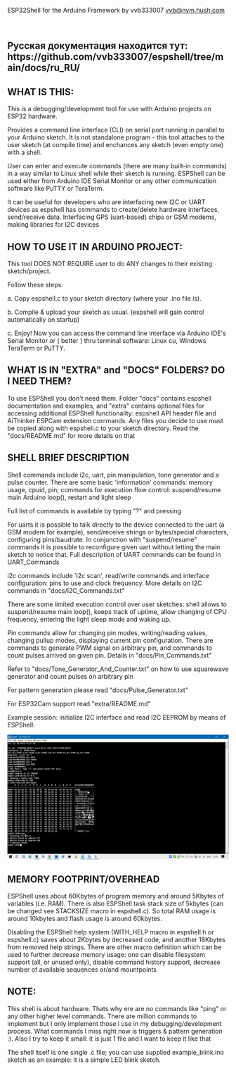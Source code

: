 ESP32Shell for the Arduino Framework by vvb333007 <vvb@nym.hush.com>

<br>
  <h2>Русская документация находится тут: https://github.com/vvb333007/espshell/tree/main/docs/ru_RU/</h2>
 


WHAT IS THIS:
-------------
 This is a debugging/development tool for use with Arduino projects on
 ESP32 hardware. 

 Provides a command line interface (CLI) on serial port running in parallel 
 to your Arduino sketch. It is not standalone program - this tool attaches
 to the user sketch (at compile time) and enchances any sketch (even empty one)
 with a shell.


 User can enter and execute commands (there are many built-in commands) in a way 
 similar to Linux shell while their sketch is running. ESPShell can be used either
 from Arduino IDE Serial Monitor or any other communication software like PuTTY
 or TeraTerm.


 It can be useful for developers who are interfacing new I2C or UART devices
 as espshell has commands to create/delete hardware interfaces, send/receive
 data. Interfacing GPS (uart-based) chips or GSM modems, making libraries for
 I2C devices
 
 
 
HOW TO USE IT IN ARDUINO PROJECT:
---------------------------------
 This tool DOES NOT REQUIRE user to do ANY changes to their existing
 sketch/project.
 
 Follow these steps:
 
 a. Copy espshell.c to your sketch directory (where your .ino file is).
 
 b. Compile & upload your sketch as usual. (espshell will gain control 
    automatically on startup)
    
 c. Enjoy! Now you can access the command line interface via Arduino 
    IDE's Serial Monitor or ( better ) thru terminal software: Linux cu, 
    Windows TeraTerm or PuTTY.

WHAT IS IN "EXTRA" and "DOCS" FOLDERS? DO I NEED THEM?
------------------------------------------------------

To use ESPShell you don't need them. Folder "docs" contains espshell
documentation and examples, and "extra" contains optional files for
accessing additional ESPShell functionality: espshell API header file
and AiThinker ESPCam extension commands. Any files you decide to use
must be copied along with espshell.c to your sketch directory. Read the
"docs/README.md" for more details on that



SHELL BRIEF DESCRIPTION
-------------------------------------------

 Shell commands include i2c, uart, pin manipulation, tone generator
 and a pulse counter. There are some basic 'information' commands:
 memory usage, cpuid, pin; commands for execution flow control: suspend/resume
 main Arduino loop(), restart and light sleep

 Full list of commands is available by typing "?" and pressing <Enter>

 For uarts it is possible to talk directly to the device connected to the uart
 (a GSM modem for example), send/receive strings or bytes/special characters,
 configuring pins/baudrate. In conjunction with "suspend/resume" commands it
 is possible to reconfigure given uart without letting the main sketch to notice
 that. Full description of UART commands can be found in UART_Commands

 i2c commands include 'i2c scan', read/write commands and interface configuration:
 pins to use and clock frequency. More details on I2C commands in "docs/I2C_Commands.txt"

 There are some limited execution control over user sketches: shell allows to
 suspend/resume main loop(), keeps track of uptime, allow changing of CPU frequency,
 entering the light sleep mode and waking up.

 Pin commands allow for changing pin modes, writing/reading  values, changing pullup
 modes, displaying current pin configuration. There are commands to generate PWM
 signal on arbitrary pin, and commands to count pulses arrived on given pin.
 Details in "docs/Pin_Commands.txt"

 Refer to "docs/Tone_Generator_And_Counter.txt" on how to use squarewave generator and
 count pulses on arbitrary pin

 For pattern generation please read "docs/Pulse_Generator.txt"

 For ESP32Cam support read "extra/README.md"

Example session: initialize I2C interface and read I2C EEPROM by means of ESPShell:

  ![ESPShell I2C EEPROM example](https://github.com/vvb333007/espshell/blob/main/docs/Screenshot_EEPROM_I2C_Read.jpg?raw=true)

MEMORY FOOTPRINT/OVERHEAD
-------------------------

ESPShell uses about 60Kbytes of program memory and around 5Kbytes of variables 
(i.e. RAM).
There is also ESPShell task stack size of 5kbytes (can be changed see STACKSIZE 
macro in espshell.c). So total RAM usage is around 10kbytes and flash usage is 
around 60kbytes.


Disabling the ESPShell help system (WITH_HELP macro in espshell.h or espshell.c)
saves about 2Kbytes by decreased code, and another 18Kbytes from removed help strings.
There are other macro definition which can be used to further decrease memory usage:
one can disable filesystem support (all, or unused only), disable command history
support, decrease number of available sequences or/and mountpoints


NOTE:
-----
This shell is about hardware. Thats why ere are no commands like "ping" or any other
higher level commands. There are million commands to implement but I only implement those
i use in my debugging/development process. What commands I miss right now is triggers &
pattern generation :). Also I try to keep it small: it is just 1 file and I want to
keep it like that

The shell itself is one single .c file; you can use supplied example_blink.ino sketch as an 
example: it is a simple LED blink sketch.

